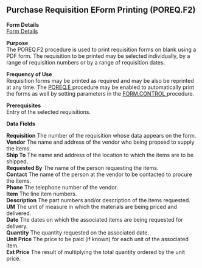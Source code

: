 ##  Purchase Requisition EForm Printing (POREQ.F2)

<PageHeader />

**Form Details**  
[ Form Details ](POREQ-F2-1/README.md)   

**Purpose**  
The POREQ.F2 procedure is used to print requisition forms on blank using a PDF
form. The requisition to be printed may be selected individually, by a range
of requisition numbers or by a range of requisition dates.

**Frequency of Use**  
Requisition forms may be printed as required and may be also be reprinted at any time. The [ POREQ.E ](../../PUR-ENTRY/POREQ-E/README.md) procedure may be enabled to automatically print the forms as well by setting parameters in the [ FORM.CONTROL ](../../../ACE-OVERVIEW/ACE-ENTRY/FORM-CONTROL/README.md) procedure. 

**Prerequisites**  
Entry of the selected requisitions.

**Data Fields**

**Requisition** The number of the requisition whose data appears on the form.  
**Vendor** The name and address of the vendor who being propsed to supply the
items.  
**Ship To** The name and address of the location to which the items are to be
shipped.  
**Requested By** The name of the person requesting the items.  
**Contact** The name of the person at the vendor to be contacted to procure
the items.  
**Phone** The telephone number of the vendor.  
**Item** The line item numbers.  
**Description** The part numbers and/or description of the items requested.  
**UM** The unit of measure in which the materials are being priced and
delivered.  
**Date** The dates on which the associated items are being requested for
delivery.  
**Quantity** The quantity requested on the associated date.  
**Unit Price** The price to be paid (if known) for each unit of the associated
item.  
**Ext Price** The result of multiplying the total quantity ordered by the unit
price.  
  
<badge text= "Version 8.10.57" vertical="middle" />

<PageFooter />